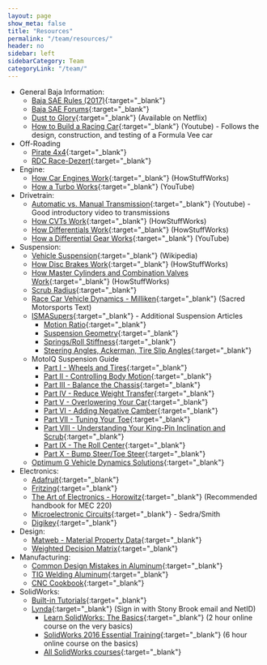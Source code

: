 ```yaml
---
layout: page
show_meta: false
title: "Resources"
permalink: "/team/resources/"
header: no
sidebar: left
sidebarCategory: Team
categoryLink: "/team/"
---
```


- General Baja Information:  
  - [Baja SAE Rules (2017)](http://students.sae.org/cds/bajasae/rules/){:target="_blank"}
  - [Baja SAE Forums](http://forums.bajasae.net/forum/){:target="_blank"}  
  - [Dust to Glory](http://www.netflix.com/search/dust%2520to%2520glory){:target="_blank"} (Available on Netflix)  
  - [How to Build a Racing Car](https://www.youtube.com/channel/UCj1P9eBlPZKyT2k9pFEMBjA/featured){:target="_blank"} (Youtube) - Follows the design, construction, and testing of a Formula Vee car
- Off-Roading
  - [Pirate 4x4](http://www.pirate4x4.com/forum/){:target="_blank"}
  - [RDC Race-Dezert](http://www.race-dezert.com/home/){:target="_blank"}
- Engine:
  - [How Car Engines Work](http://auto.howstuffworks.com/engine.htm){:target="_blank"} (HowStuffWorks)
  - [How a Turbo Works](https://www.youtube.com/watch?v=rLDgQg6bq7o){:target="_blank"} (YouTube)
- Drivetrain:
  - [Automatic vs. Manual Transmission](https://www.youtube.com/watch?v=auQgOtveQi0){:target="_blank"} (Youtube) - Good introductory video to transmissions
  - [How CVTs Work](http://auto.howstuffworks.com/cvt.htm){:target="_blank"} (HowStuffWorks)
  - [How Differentials Work](http://auto.howstuffworks.com/differential.htm){:target="_blank"} (HowStuffWorks)
  - [How a Differential Gear Works](https://www.youtube.com/watch?v=K4JhruinbWc){:target="_blank"} (YouTube)
- Suspension:
  - [Vehicle Suspension](https://en.wikipedia.org/wiki/Suspension_(vehicle)){:target="_blank"} (Wikipedia)
  - [How Disc Brakes Work](http://auto.howstuffworks.com/auto-parts/brakes/brake-types/disc-brake.htm){:target="_blank"} (HowStuffWorks)
  - [How Master Cylinders and Combination Valves Work](http://auto.howstuffworks.com/auto-parts/brakes/brake-types/master-brake1.htm){:target="_blank"} (HowStuffWorks)
  - [Scrub Radius](http://www.hrsprings.com/technical/scrub_radius){:target="_blank"}
  - [Race Car Vehicle Dynamics - Milliken](http://www.amazon.com/Race-Vehicle-Dynamics-R146-Publisher/dp/B004XEA3E2/){:target="_blank"} (Sacred Motorsports Text)
  - [ISMASupers](http://www.ismasupers.com/index.php/tech-talk-archive){:target="_blank"} - Additional Suspension Articles
    - [Motion Ratio](http://ismasupers.com/downloads/tech-talk/Tech-01%20Motion%20ratios-4.pdf){:target="_blank"}
    - [Suspension Geometry](http://ismasupers.com/downloads/tech-talk/Tech-02%20Suspension%20Geometry%20relations%204.pdf){:target="_blank"}
    - [Springs/Roll Stiffness](http://ismasupers.com/downloads/tech-talk/Tech-03%20Springs-Roll%20Stiffness-4.pdf){:target="_blank"}
    - [Steering Angles, Ackerman, Tire Slip Angles](http://ismasupers.com/downloads/tech-talk/tech-04understandingsteering-4.pdf){:target="_blank"}
  - MotoIQ Suspension Guide
    - [Part I - Wheels and Tires](http://www.motoiq.com/MagazineArticles/tabid/59/articleType/ArticleView/articleId/1424/The-Ultimate-guide-to-Suspension-and-Handling-Part-1-Wheels-and-Tires.aspx){:target="_blank"}
    - [Part II - Controlling Body Motion](http://www.motoiq.com/MagazineArticles/ID/1491/categoryId/120/The-Ultimate-guide-to-Suspension-and-Handling-Part-2-Controlling-Body-Motion.aspx){:target="_blank"}
    - [Part III - Balance the Chassis](http://www.motoiq.com/MagazineArticles/ID/1595/categoryId/120/The-Ultimate-Guide-to-Suspension-and-Handling-Part-3-Balance-the-chassis.aspx){:target="_blank"}
    - [Part IV - Reduce Weight Transfer](http://www.motoiq.com/MagazineArticles/ID/1650/categoryId/120/The-Ultimate-Guide-to-Suspension-and-Handling-Part-4-Reduce-weight-transfer.aspx){:target="_blank"}
    - [Part V - Overlowering Your Car](http://www.motoiq.com/MagazineArticles/ID/1712/categoryId/120/The-Ultimate-Handling-Guide-Part-V-The-One-Unforgivable-Sin-Overlowering-Your-Car.aspx){:target="_blank"}
    - [Part VI - Adding Negative Camber](http://www.motoiq.com/MagazineArticles/ID/1781/categoryId/120/The-Ultimate-Guide-to-Suspension-and-Handling-Part-Six-Adding-Negative-Camber.aspx){:target="_blank"}
    - [Part VII - Tuning Your Toe](http://www.motoiq.com/MagazineArticles/ID/1936/categoryId/120/The-Ultimate-Guide-to-Suspension-and-Handling-Part-Seven--Tuning-your-Toe.aspx){:target="_blank"}
    - [Part VIII - Understanding Your King-Pin Inclination and Scrub](http://www.motoiq.com/MagazineArticles/ID/1982/categoryId/120/The-Ultimate-Handling-Guide-Part-8-Understanding-Your-Caster-King-Pin-Inclination-and-Scrub.aspx){:target="_blank"}
    - [Part IX - The Roll Center](http://www.motoiq.com/MagazineArticles/ID/2804/categoryId/120/The-Ultimate-Guide-to-Suspension-and-Handling-Its-All-in-the-Geometry-Part-One-The-Roll-Center.aspx){:target="_blank"}
    - [Part X - Bump Steer/Toe Steer](http://www.motoiq.com/MagazineArticles/ID/3608/categoryId/120/The-Ultimate-Guide-to-Suspension-and-Handling--Bump-SteerToe-Steer.aspx){:target="_blank"}
  - [Optimum G Vehicle Dynamics Solutions](http://www.optimumg.com/technical/){:target="_blank"}
- Electronics:
  - [Adafruit](https://www.adafruit.com/){:target="_blank"}
  - [Fritzing](http://fritzing.org/home/){:target="_blank"}
  - [The Art of Electronics - Horowitz](http://www.amazon.com/Art-Electronics-Paul-Horowitz/dp/0521809266/){:target="_blank"} (Recommended handbook for MEC 220)
  - [Microelectronic Circuits](http://www.amazon.com/Microelectronic-Circuits-Electrical-Computer-Engineering/dp/0195323033/){:target="_blank"} - Sedra/Smith
  - [Digikey](http://www.digikey.com/){:target="_blank"}
- Design:
  - [Matweb - Material Property Data](http://matweb.com/){:target="_blank"}
  - [Weighted Decision Matrix](http://deseng.ryerson.ca/dokuwiki/design:weighted_decision_matrix){:target="_blank"}
- Manufacturing:
  - [Common Design Mistakes in Aluminum](http://www.lincolnelectric.com/en-us/support/welding-how-to/Pages/aluminum-design-mistakes-detail.aspx){:target="_blank"}
  - [TIG Welding Aluminum](http://www.lincolnelectric.com/en-us/support/welding-how-to/Pages/tig-welding-aluminum-detail.aspx){:target="_blank"}
  - [CNC Cookbook](http://www.cnccookbook.com/){:target="_blank"}
- SolidWorks:
  - [Built-in Tutorials](http://blogs.solidworks.com/solidworksblog/2013/05/get-more-with-solidworks-tutorials.html){:target="_blank"}
  - [Lynda](http://lynda.com){:target="_blank"} (Sign in with Stony Brook email and NetID)
    - [Learn SolidWorks: The Basics](https://www.lynda.com/SOLIDWORKS-tutorials/Learn-SOLIDWORKS-Basics/443026-2.html){:target="_blank"} (2 hour online course on the very basics)
    - [SolidWorks 2016 Essential Training](https://www.lynda.com/SOLIDWORKS-tutorials/SOLIDWORKS-2016-Essential-Training/418967-2.html){:target="_blank"} (6 hour online course on the basics)
    - [All SolidWorks courses](https://www.lynda.com/Solidworks-training-tutorials/1157-0.html){:target="_blank"}
